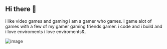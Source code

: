## Hi there 👋
i like video games and gaming i am a gamer who games.
i game alot of games with a few of my gamer gaming friends gamer.
i code and i build and i love enviroments i love enviroments&.


![image](https://github.com/user-attachments/assets/633cb0b2-1268-4cbc-ae7d-c6edc8d4160c)


